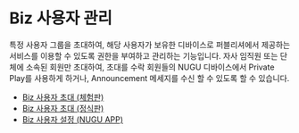# Biz 사용자 관리

특정 사용자 그룹을 초대하여,  해당 사용자가 보유한 디바이스로 퍼블리셔에서 제공하는 서비스를 이용할 수 있도록 권한을 부여하고 관리하는 기능입니다.  자사 임직원 또는 단체에 소속된 회원만 초대하여, 초대를 수락 회원들의 NUGU 디바이스에서 Private Play를 사용하게 하거나, Announcement 메세지를 수신 할 수 있도록 할 수 있습니다.

* [Biz 사용자 초대 \(체험판\)](enrolled-user-invitation-trial.md)
* [Biz 사용자 초대 \(정식판\)](enrolled-user-invitation-biz.md)
* [Biz 사용자 설정 \(NUGU APP\)](biz-nugu-app.md)





